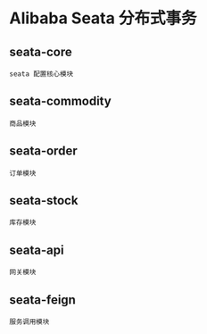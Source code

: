 # Alibaba Seata 分布式事务

## seata-core

```
seata 配置核心模块
```
## seata-commodity

```
商品模块
```

## seata-order

```
订单模块
```

## seata-stock

```
库存模块
```

## seata-api

```
网关模块
```

## seata-feign

```
服务调用模块
```